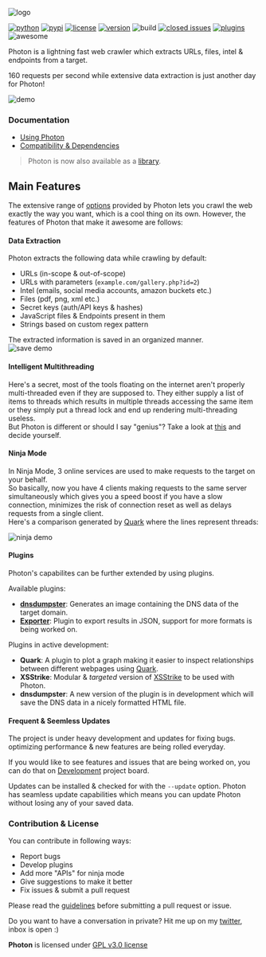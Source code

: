 ![logo](https://image.ibb.co/eRSV3o/photon_github.png)

[![python](https://img.shields.io/badge/Python-2.7--3.6-green.svg?style=style=flat-square)](https://www.python.org/downloads/)   [![pypi](https://img.shields.io/badge/PyPi-@photon-pink.svg?style=style=flat-square)](https://pypi.org/project/photon/)
[![license](https://img.shields.io/badge/License-GPL_v3-orange.svg?style=style=flat-square)](https://www.gnu.org/licenses/gpl-3.0.en.html) [![version](https://img.shields.io/github/release/s0md3v/Photon.svg)](https://github.com/s0md3v/Photon/blob/master/CHANGELOG.md) ![build](https://img.shields.io/travis/com/s0md3v/Photon.svg) [![closed issues](	https://img.shields.io/github/issues-closed-raw/s0md3v/Photon.svg)](https://github.com/s0md3v/Photon/issues?q=is%3Aissue+is%3Aclosed) [![plugins](https://img.shields.io/badge/Plugins-2-yellow.svg?style=style=flat-square)](https://github.com/s0md3v/Photon/tree/master/plugins) ![awesome](https://cdn.rawgit.com/sindresorhus/awesome/d7305f38d29fed78fa85652e3a63e154dd8e8829/media/badge.svg)

Photon is a lightning fast web crawler which extracts URLs, files, intel & endpoints from a target.

160 requests per second while extensive data extraction is just another day for Photon!

![demo](https://image.ibb.co/fdASuT/Screenshot_2018_07_27_00_55_33.png)

### Documentation
- [Using Photon](https://github.com/s0md3v/Photon/wiki/Usage)
- [Compatibility & Dependencies](https://github.com/s0md3v/Photon/wiki/Compatibility-&-Dependencies)

> Photon is now also available as a [library](https://github.com/s0md3v/Photon/wiki/Photon-Library).

## Main Features

The extensive range of [options](https://github.com/s0md3v/Photon/wiki/Usage) provided by Photon lets you crawl the web exactly the way you want, which is a cool thing on its own.
However, the features of Photon that make it awesome are follows:

#### Data Extraction
Photon extracts the following data while crawling by default:

- URLs (in-scope & out-of-scope)
- URLs with parameters (`example.com/gallery.php?id=2`)
- Intel (emails, social media accounts, amazon buckets etc.)
- Files (pdf, png, xml etc.)
- Secret keys (auth/API keys & hashes)
- JavaScript files & Endpoints present in them
- Strings based on custom regex pattern

The extracted information is saved in an organized manner.\
![save demo](https://image.ibb.co/ezTEyd/Screenshot_2018_07_22_12_24_44.png)

#### Intelligent Multithreading
Here's a secret, most of the tools floating on the internet aren't properly multi-threaded even if they are supposed to. They either supply a list of items to threads which results in multiple threads accessing the same item or they simply put a thread lock and end up rendering multi-threading useless.\
But Photon is different or should I say "genius"? Take a look at [this](https://github.com/s0md3v/Photon/blob/8b58580df1bdfe5f7b96eaf83957d018418ec8ae/photon.py#L357-L381) and decide yourself.

#### Ninja Mode
In Ninja Mode, 3 online services are used to make requests to the target on your behalf.\
So basically, now you have 4 clients making requests to the same server simultaneously which gives you a speed boost if you have a slow connection, minimizes the risk of connection reset as well as delays requests from a single client.\
Here's a comparison generated by [Quark](https://github.com/s0md3v/Quark) where the lines represent threads:

![ninja demo](https://image.ibb.co/jJSDg8/ninja.png)

#### Plugins
Photon's capabilites can be further extended by using plugins.

Available plugins:

- **[dnsdumpster](https://github.com/s0md3v/Photon/wiki/Usage#dumping-dns-data)**: Generates an image containing the DNS data of the target domain.
- **[Exporter](https://github.com/s0md3v/Photon/wiki/Usage#export-formatted-result)**: Plugin to export results in JSON, support for more formats is being worked on.

Plugins in active development:

- **Quark**: A plugin to plot a graph making it easier to inspect relationships between different webpages using [Quark](https://github.com/s0md3v/Quark).
- **XSStrike**: Modular & *targeted* version of [XSStrike](https://github.com/s0md3v/XSStrike) to be used with Photon.
- **dnsdumpster**: A new version of the plugin is in development which will save the DNS data in a nicely formatted HTML file.

#### Frequent & Seemless Updates
The project is under heavy development and updates for fixing bugs. optimizing performance & new features are being rolled everyday.

If you would like to see features and issues that are being worked on, you can do that on [Development]() project board.

Updates can be installed & checked for with the `--update` option. Photon has seamless update capabilities which means you can update Photon without losing any of your saved data.

### Contribution & License
You can contribute in following ways:

- Report bugs
- Develop plugins
- Add more "APIs" for ninja mode
- Give suggestions to make it better
- Fix issues & submit a pull request

Please read the [guidelines](https://github.com/s0md3v/Photon/wiki/Guidelines) before submitting a pull request or issue.

Do you want to have a conversation in private? Hit me up on my [twitter](https://twitter.com/s0md3v/), inbox is open :)

**Photon** is licensed under [GPL v3.0 license](https://www.gnu.org/licenses/gpl-3.0.en.html)
